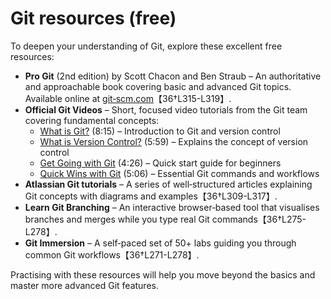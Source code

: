 # Git resources (free)

To deepen your understanding of Git, explore these excellent free
resources:

* **Pro Git** (2nd edition) by Scott Chacon and Ben Straub – An
  authoritative and approachable book covering basic and advanced Git
  topics.  Available online at [git‑scm.com](https://git-scm.com/book)【36†L315-L319】.
* **Official Git Videos** – Short, focused video tutorials from the Git team covering fundamental concepts:
  * [What is Git?](https://git-scm.com/videos) (8:15) – Introduction to Git and version control
  * [What is Version Control?](https://git-scm.com/videos) (5:59) – Explains the concept of version control
  * [Get Going with Git](https://git-scm.com/videos) (4:26) – Quick start guide for beginners
  * [Quick Wins with Git](https://git-scm.com/videos) (5:06) – Essential Git commands and workflows
* **Atlassian Git tutorials** – A series of well‑structured articles
  explaining Git concepts with diagrams and examples【36†L309-L317】.
* **Learn Git Branching** – An interactive browser‑based tool that
  visualises branches and merges while you type real Git commands【36†L275-L278】.
* **Git Immersion** – A self‑paced set of 50+ labs guiding you
  through common Git workflows【36†L271-L278】.

Practising with these resources will help you move beyond the basics and
master more advanced Git features.
